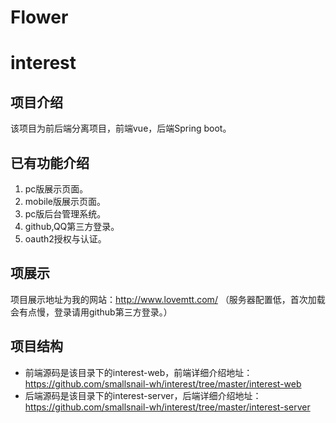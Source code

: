# Flower
# interest

## 项目介绍
  该项目为前后端分离项目，前端vue，后端Spring boot。
  
## 已有功能介绍
1. pc版展示页面。
2. mobile版展示页面。
3. pc版后台管理系统。
4. github,QQ第三方登录。
5. oauth2授权与认证。
  
## 项展示
  项目展示地址为我的网站：http://www.lovemtt.com/ （服务器配置低，首次加载会有点慢，登录请用github第三方登录。）

## 项目结构
- 前端源码是该目录下的interest-web，前端详细介绍地址：https://github.com/smallsnail-wh/interest/tree/master/interest-web
- 后端源码是该目录下的interest-server，后端详细介绍地址：https://github.com/smallsnail-wh/interest/tree/master/interest-server
